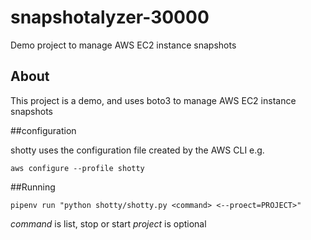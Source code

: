 # snapshotalyzer-30000
Demo project to manage AWS EC2 instance snapshots


## About

This project is a demo, and uses boto3 to manage AWS EC2 instance snapshots

##configuration

shotty uses the configuration file created by the AWS CLI e.g.

`aws configure --profile shotty`

##Running

`pipenv run "python shotty/shotty.py <command> <--proect=PROJECT>"`

*command* is list, stop or start
*project* is optional
